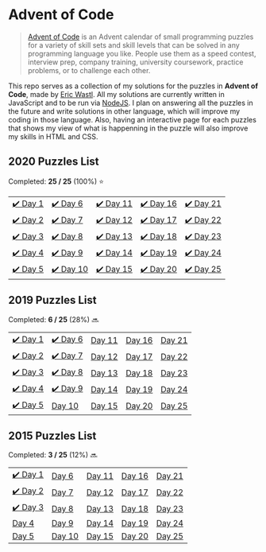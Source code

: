 # Advent of Code

> [Advent of Code](https://adventofcode.com/) is an Advent calendar of small programming puzzles for a variety of skill sets and skill levels that can be solved in any programming language you like. People use them as a speed contest, interview prep, company training, university coursework, practice problems, or to challenge each other.

This repo serves as a collection of my solutions for the puzzles in **Advent of Code**, made by [Eric Wastl](http://was.tl/). All my solutions are currently written in JavaScript and to be run via [NodeJS](https://nodejs.org/). I plan on answering all the puzzles in the future and write solutions in other language, which will improve my coding in those language. Also, having an interactive page for each puzzles that shows my view of what is happenning in the puzzle will also improve my skills in HTML and CSS.

## 2020 Puzzles List

Completed: **25 / 25** (100%) ⭐️

|                              |                               |                               |                                |                               |
| ---------------------------- | ----------------------------- | ----------------------------- | ------------------------------ | ----------------------------- |
| [✔️ Day 1](<./Solutions/2020/Day 1/>) | [✔️ Day 6](<./Solutions/2020/Day 6/>)   | [✔️ Day 11](<./Solutions/2020/Day 11/>) | [✔️ Day 16](<./Solutions/2020/Day 16/>) | [✔️ Day 21](<./Solutions/2020/Day 21/>) |
| [✔️ Day 2](<./Solutions/2020/Day 2/>) | [✔️ Day 7](<./Solutions/2020/Day 7/>)   | [✔️ Day 12](<./Solutions/2020/Day 12/>) | [✔️ Day 17](<./Solutions/2020/Day 17/>) | [✔️ Day 22](<./Solutions/2020/Day 22/>) |
| [✔️ Day 3](<./Solutions/2020/Day 3/>) | [✔️ Day 8](<./Solutions/2020/Day 8/>)   | [✔️ Day 13](<./Solutions/2020/Day 13/>) | [✔️ Day 18](<./Solutions/2020/Day 18/>) | [✔️ Day 23](<./Solutions/2020/Day 23/>) |
| [✔️ Day 4](<./Solutions/2020/Day 4/>) | [✔️ Day 9](<./Solutions/2020/Day 9/>)   | [✔️ Day 14](<./Solutions/2020/Day 14/>) | [✔️ Day 19](<./Solutions/2020/Day 19/>) | [✔️ Day 24](<./Solutions/2020/Day 24/>) |
| [✔️ Day 5](<./Solutions/2020/Day 5/>) | [✔️ Day 10](<./Solutions/2020/Day 10/>) | [✔️ Day 15](<./Solutions/2020/Day 15/>) | [✔️ Day 20](<./Solutions/2020/Day 20/>) | [✔️ Day 25](<./Solutions/2020/Day 25/>) |


## 2019 Puzzles List

Completed: **6 / 25** (28%) 🔜

|                              |                               |                               |                                |                               |
| ---------------------------- | ----------------------------- | ----------------------------- | ------------------------------ | ----------------------------- |
| [✔️ Day 1](<./Solutions/2019/Day 1/>) | [✔️ Day 6](<./Solutions/2019/Day 6/>)   | [Day 11](<./Solutions/2019/Day 11/>) | [Day 16](<./Solutions/2019/Day 16/>) | [Day 21](<./Solutions/2019/Day 21/>) |
| [✔️ Day 2](<./Solutions/2019/Day 2/>) | [✔️ Day 7](<./Solutions/2019/Day 7/>)   | [Day 12](<./Solutions/2019/Day 12/>) | [Day 17](<./Solutions/2019/Day 17/>) | [Day 22](<./Solutions/2019/Day 22/>) |
| [✔️ Day 3](<./Solutions/2019/Day 3/>) | [✔️ Day 8](<./Solutions/2019/Day 8/>)   | [Day 13](<./Solutions/2019/Day 13/>) | [Day 18](<./Solutions/2019/Day 18/>) | [Day 23](<./Solutions/2019/Day 23/>) |
| [✔️ Day 4](<./Solutions/2019/Day 4/>) | [✔️ Day 9](<./Solutions/2019/Day 9/>)   | [Day 14](<./Solutions/2019/Day 14/>) | [Day 19](<./Solutions/2019/Day 19/>) | [Day 24](<./Solutions/2019/Day 24/>) |
| [✔️ Day 5](<./Solutions/2019/Day 5/>) | [Day 10](<./Solutions/2019/Day 10/>) | [Day 15](<./Solutions/2019/Day 15/>) | [Day 20](<./Solutions/2019/Day 20/>) | [Day 25](<./Solutions/2019/Day 25/>) |

## 2015 Puzzles List

Completed: **3 / 25** (12%) 🔜

|                              |                               |                               |                                |                               |
| ---------------------------- | ----------------------------- | ----------------------------- | ------------------------------ | ----------------------------- |
| [✔️ Day 1](<./Solutions/2015/Day 1/>) | [Day 6](<./Solutions/2015/Day 6/>)   | [Day 11](<./Solutions/2015/Day 11/>) | [Day 16](<./Solutions/2015/Day 16/>) | [Day 21](<./Solutions/2015/Day 21/>) |
| [✔️ Day 2](<./Solutions/2015/Day 2/>) | [Day 7](<./Solutions/2015/Day 7/>)   | [Day 12](<./Solutions/2015/Day 12/>) | [Day 17](<./Solutions/2015/Day 17/>) | [Day 22](<./Solutions/2015/Day 22/>) |
| [✔️ Day 3](<./Solutions/2015/Day 3/>) | [Day 8](<./Solutions/2015/Day 8/>)   | [Day 13](<./Solutions/2015/Day 13/>) | [Day 18](<./Solutions/2015/Day 18/>) | [Day 23](<./Solutions/2015/Day 23/>) |
| [Day 4](<./Solutions/2015/Day 4/>) | [Day 9](<./Solutions/2015/Day 9/>)   | [Day 14](<./Solutions/2015/Day 14/>) | [Day 19](<./Solutions/2015/Day 19/>) | [Day 24](<./Solutions/2015/Day 24/>) |
| [Day 5](<./Solutions/2015/Day 5/>) | [Day 10](<./Solutions/2015/Day 10/>) | [Day 15](<./Solutions/2015/Day 15/>) | [Day 20](<./Solutions/2015/Day 20/>) | [Day 25](<./Solutions/2015/Day 25/>) |

<!-- | [Day 1](<./Solutions/2019/Day 1/>) | [Day 6](<./Solutions/2019/Day 6/>)   | [Day 11](<./Solutions/2019/Day 11/>) | [Day 16](<./Solutions/2019/Day 16/>) | [Day 21](<./Solutions/2019/Day 21/>) |
| [Day 2](<./Solutions/2019/Day 2/>) | [Day 7](<./Solutions/2019/Day 7/>)   | [Day 12](<./Solutions/2019/Day 12/>) | [Day 17](<./Solutions/2019/Day 17/>) | [Day 22](<./Solutions/2019/Day 22/>) |
| [Day 3](<./Solutions/2019/Day 3/>) | [Day 8](<./Solutions/2019/Day 8/>)   | [Day 13](<./Solutions/2019/Day 13/>) | [Day 18](<./Solutions/2019/Day 18/>) | [Day 23](<./Solutions/2019/Day 23/>) |
| [Day 4](<./Solutions/2019/Day 4/>) | [Day 9](<./Solutions/2019/Day 9/>)   | [Day 14](<./Solutions/2019/Day 14/>) | [Day 19](<./Solutions/2019/Day 19/>) | [Day 24](<./Solutions/2019/Day 24/>) |
| [Day 5](<./Solutions/2019/Day 5/>) | [Day 10](<./Solutions/2019/Day 10/>) | [Day 15](<./Solutions/2019/Day 15/>) | [Day 20](<./Solutions/2019/Day 20/>) | [Day 25](<./Solutions/2019/Day 25/>) | -->

<!-- emoji used: ⭐️🔜✔️⏳ -->
